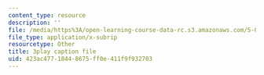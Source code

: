 ```yaml
---
content_type: resource
description: ''
file: /media/https%3A/open-learning-course-data-rc.s3.amazonaws.com/5-07sc-biological-chemistry-i-fall-2013/423ac47718448675ff0e411f9f932703_61ZVXmh6ae0.srt
file_type: application/x-subrip
resourcetype: Other
title: 3play caption file
uid: 423ac477-1844-8675-ff0e-411f9f932703
---
```


